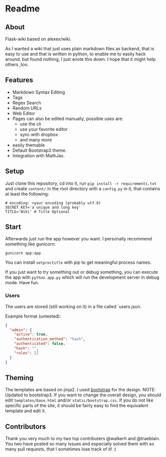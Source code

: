 # Readme

## About
Flask-wiki based on alexex/wiki. 

As I wanted a wiki that just uses plain markdown files as backend, that is easy
to use and that is written in python, to enable me to easily hack around,
but found nothing, I just wrote this down. I hope that it might help others ,too.

## Features

* Markdown Syntax Editing
* Tags
* Regex Search
* Random URLs
* Web Editor
* Pages can also be edited manually, possible uses are:
	* use the cli
	* use your favorite editor
	* sync with dropbox
	* and many more
* easily themable
* Default Bootstrap3 theme.
* Integration with MathJax.

## Setup
Just clone this repository, cd into it, run `pip install -r requirements.txt`
and create `content/` in the root directory with a `config.py` in it,
that contains at least the following:

	# encoding: <your encoding (probably utf-8)
	SECRET_KEY='a unique and long key'
	TITLE='Wiki' # Title Optional

## Start
Afterwards just run the app however you want. I personally recommend something
like gunicorn:
	
	gunicorn app:app

You can install `setproctitle` with pip to get meaningful process names.

If you just want to try something out or debug something, you can execute
the app with `python app.py` which will run the development server in debug
mode. Have fun.

### Users
The users are stored (still working on it) in a file called `users.json.

Example format (untested):
```json
{
  "admin": {
    "active": true, 
    "authentication_method": "hash", 
    "authenticated": false, 
    "hash": "", 
    "roles": []
  }
}
```

## Theming
The templates are based on jinja2. I used
[bootstrap](http://twitter.github.com/bootstrap/) for the design. NOTE: Updated to bootstrap3.
If you want to change the overall design, you should edit `templates/base.html`
and/or `static/bootstrap.css`. If you do not like specific parts of the site,
it should be fairly easy to find the equivalent template and edit it.

## Contributors

Thank you very much to my two top contributers @walkerh and @traeblain. You two have posted so many issues and especially solved them with so many pull requests, that I sometimes lose track of it! :)


